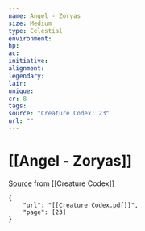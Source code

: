 ```yaml
---
name: Angel - Zoryas
size: Medium
type: Celestial
environment: 
hp: 
ac: 
initiative: 
alignment: 
legendary: 
lair: 
unique: 
cr: 8
tags: 
source: "Creature Codex: 23"
url: ""
---
```

# [[Angel - Zoryas]]

[Source](zotero://open-pdf/library/items/NTNKJRHG?page=23) from [[Creature Codex]]

```pdf
{
	"url": "[[Creature Codex.pdf]]",
	"page": [23]
}
```

